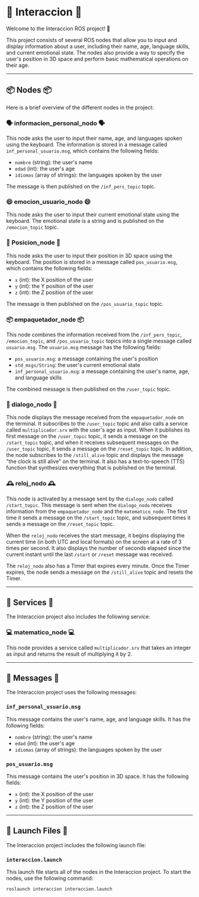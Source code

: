 # 🤖 Interaccion 🤖

Welcome to the Interaccion ROS project! 🎉

This project consists of several ROS nodes that allow you to input and display information about a user, including their name, age, language skills, and current emotional state. The nodes also provide a way to specify the user's position in 3D space and perform basic mathematical operations on their age.


----

## 📦 Nodes 📦

Here is a brief overview of the different nodes in the project:

### 🗣 informacion_personal_nodo 🗣

This node asks the user to input their name, age, and languages spoken using the keyboard. The information is stored in a message called `inf_personal_usuario.msg`, which contains the following fields:

- `nombre` (string): the user's name
- `edad` (int): the user's age
- `idiomas` (array of strings): the languages spoken by the user

The message is then published on the `/inf_pers_topic` topic.

### 😄 emocion_usuario_nodo 😄

This node asks the user to input their current emotional state using the keyboard. The emotional state is a string and is published on the `/emocion_topic` topic.

### 📍 Posicion_node 📍

This node asks the user to input their position in 3D space using the keyboard. The position is stored in a message called `pos_usuario.msg`, which contains the following fields:

- `x` (int): the X position of the user
- `y` (int): the Y position of the user
- `z` (int): the Z position of the user

The message is then published on the `/pos_usuario_topic` topic.

### 📦 empaquetador_node 📦

This node combines the information received from the `/inf_pers_topic`, `/emocion_topic`, and `/pos_usuario_topic` topics into a single message called `usuario.msg`. The `usuario.msg` message has the following fields:

- `pos_usuario.msg`: a message containing the user's position
- `std_msgs/String`: the user's current emotional state
- `inf_personal_usuario.msg`: a message containing the user's name, age, and language skills

The combined message is then published on the `/user_topic` topic.

### 💬 dialogo_nodo 💬

This node displays the message received from the `empaquetador_node` on the terminal. It subscribes to the `/user_topic` topic and also calls a service called `multiplicador.srv` with the user's age as input. When it publishes its first message on the `/user_topic` topic, it sends a message on the `/start_topic` topic, and when it receives subsequent messages on the `/user_topic` topic, it sends a message on the `/reset_topic` topic. In addition, the node subscribes to the `/still_alive` topic and displays the message "the clock is still alive" on the terminal. It also has a text-to-speech (TTS) function that synthesizes everything that is published on the terminal.

### 🕰 reloj_nodo 🕰

This node is activated by a message sent by the `dialogo_nodo` called `/start_topic`. This message is sent when the `dialogo_nodo` receives information from the `empaquetador_node` and the `matematico_node`. The first time it sends a message on the `/start_topic` topic, and subsequent times it sends a message on the `/reset_topic` topic.

When the `reloj_nodo` receives the start message, it begins displaying the current time (in both UTC and local formats) on the screen at a rate of 3 times per second. It also displays the number of seconds elapsed since the current instant until the last `/start` or `/reset` message was received.

The `reloj_nodo` also has a Timer that expires every minute. Once the Timer expires, the node sends a message on the `/still_alive` topic and resets the Timer.

----

## 🏹 Services 🏹

The Interaccion project also includes the following service:

### 💻 matematico_node 💻

This node provides a service called `multiplicador.srv` that takes an integer as input and returns the result of multiplying it by 2.

----
## 📜 Messages 📜

The Interaccion project uses the following messages:

### `inf_personal_usuario.msg`

This message contains the user's name, age, and language skills. It has the following fields:

- `nombre` (string): the user's name
- `edad` (int): the user's age
- `idiomas` (array of strings): the languages spoken by the user

### `pos_usuario.msg`

This message contains the user's position in 3D space. It has the following fields:

- `x` (int): the X position of the user
- `y` (int): the Y position of the user
- `z` (int): the Z position of the user


----

## 🚀 Launch Files 🚀

The Interaccion project includes the following launch file:

### `interaccion.launch`

This launch file starts all of the nodes in the Interaccion project. To start the nodes, use the following command:

```bash
roslaunch interaccion interaccion.launch

